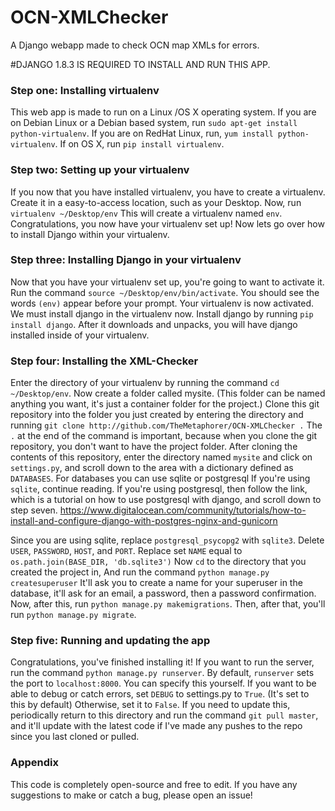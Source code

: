 # OCN-XMLChecker
A Django webapp made to check OCN map XMLs for errors.

#DJANGO 1.8.3 IS REQUIRED TO INSTALL AND RUN THIS APP.

<h3>Step one: Installing virtualenv</h3>

This web app is made to run on a Linux /OS X operating system. If you are on Debian Linux or a Debian based system,
run `sudo apt-get install python-virtualenv`. If you are on RedHat Linux, run, `yum install python-virtualenv`.
If on OS X, run `pip install virtualenv`. 

<h3>Step two: Setting up your virtualenv</h3>

If you now that you have installed virtualenv, you have to create a virtualenv. Create it in a easy-to-access location, 
such as your Desktop. Now, run `virtualenv ~/Desktop/env` This will create a virtualenv named `env`. Congratulations,
you now have your virtualenv set up! Now lets go over how to install Django within your virtualenv.

<h3>Step three: Installing Django in your virtualenv</h3>

Now that you have your virtualenv set up, you're going to want to activate it. Run the command 
`source ~/Desktop/env/bin/activate`. You should see the words `(env)` appear before your prompt. Your virtualenv is now 
activated. We must install django in the virtualenv now. Install django by running `pip install django`. After it downloads
and unpacks, you will have django installed inside of your virtualenv.

<h3>Step four: Installing the XML-Checker</h3>

Enter the directory of your virtualenv by running the command `cd ~/Desktop/env`. Now create a folder called mysite. 
(This folder can be named anything you want, it's just a container folder for the project.) Clone this git repository
into the folder you just created by entering the directory and running 
`git clone http://github.com/TheMetaphorer/OCN-XMLChecker .` The `.` at the end of the command is important, because
when you clone the git repository, you don't want to have the project folder. After cloning the contents of this
repository, enter the directory named `mysite` and click on `settings.py`, and scroll down to the area with a dictionary
defined as `DATABASES`. For databases you can use sqlite or postgresql If you're using `sqlite`, continue reading. 
If you're using postgresql, then follow the link, which is a tutorial on how to use postgresql with django, and
scroll down to step seven.
https://www.digitalocean.com/community/tutorials/how-to-install-and-configure-django-with-postgres-nginx-and-gunicorn

Since you are using sqlite, replace `postgresql_psycopg2` with `sqlite3`. Delete `USER`, `PASSWORD`, `HOST`, and `PORT`.
Replace set `NAME` equal to `os.path.join(BASE_DIR, 'db.sqlite3')` Now `cd` to the directory that you created the 
project in, And run the command `python manage.py createsuperuser` It'll ask you to create a name for your superuser
in the database, it'll ask for an email, a password, then a password confirmation. Now, after this, run 
`python manage.py makemigrations`. Then, after that, you'll run `python manage.py migrate`. 

<h3>Step five: Running and updating the app</h3>

Congratulations, you've finished installing it! If you want to run the server, run the command 
`python manage.py runserver`. By default, `runserver` sets the port to `localhost:8000`. You can specify this yourself.
If you want to be able to debug or catch errors, set `DEBUG` to settings.py to `True`. (It's set to this by default)
Otherwise, set it to `False`. If you need to update this, periodically return to this directory and run the command
`git pull master`, and it'll update with the latest code if I've made any pushes to the repo since you last cloned or 
pulled.

<h3>Appendix</h3>

This code is completely open-source and free to edit. If you have any suggestions to make or catch a bug, please open
an issue!



